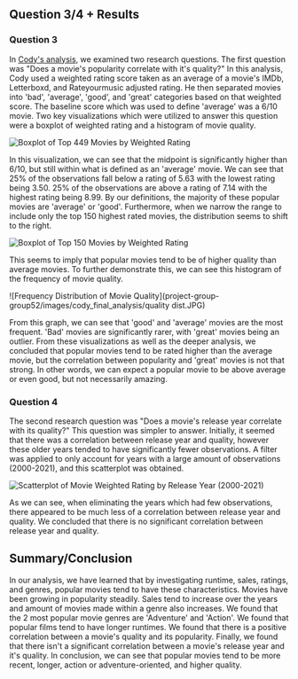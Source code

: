 ## Question 3/4 + Results

### Question 3

In [Cody's analysis](https://github.com/ubco-W2022T2-data301/project-group-group52/blob/main/analysis/analysis3.ipynb), we examined two research questions. The first question was "Does a movie's popularity correlate with it's quality?" In this analysis, Cody used a weighted rating score taken as an average of a movie's IMDb, Letterboxd, and Rateyourmusic adjusted rating. He then separated movies into 'bad', 'average', 'good', and 'great' categories based on that weighted score. The baseline score which was used to define 'average' was a 6/10 movie. Two key visualizations which were utilized to answer this question were a boxplot of weighted rating and a histogram of movie quality.

![Boxplot of Top 449 Movies by Weighted Rating](project-group-group52/images/cody_final_analysis/boxplot.JPG)

In this visualization, we can see that the midpoint is significantly higher than 6/10, but still within what is defined as an 'average' movie. We can see that 25% of the observations fall below a rating of 5.63 with the lowest rating being 3.50. 25% of the observations are above a rating of 7.14 with the highest rating being 8.99. By our definitions, the majority of these popular movies are 'average' or 'good'. Furthermore, when we narrow the range to include only the top 150 highest rated movies, the distribution seems to shift to the right.

![Boxplot of Top 150 Movies by Weighted Rating](project-group-group52/images/cody_final_analysis/boxplot_150.JPG)

This seems to imply that popular movies tend to be of higher quality than average movies. To further demonstrate this, we can see this histogram of the frequency of movie quality.

![Frequency Distribution of Movie Quality](project-group-group52/images/cody_final_analysis/quality dist.JPG)

From this graph, we can see that 'good' and 'average' movies are the most frequent. 'Bad' movies are significantly rarer, with 'great' movies being an outlier. From these visualizations as well as the deeper analysis, we concluded that popular movies tend to be rated higher than the average movie, but the correlation between popularity and 'great' movies is not that strong. In other words, we can expect a popular movie to be above average or even good, but not necessarily amazing.

### Question 4

The second research question was "Does a movie's release year correlate with its quality?" This question was simpler to answer. Initially, it seemed that there was a correlation between release year and quality, however these older years tended to have significantly fewer observations. A filter was applied to only account for years with a large amount of observations (2000-2021), and this scatterplot was obtained. 

![Scatterplot of Movie Weighted Rating by Release Year (2000-2021)](project-group-group52/images/cody_final_analysis/scatterplot.JPG)

As we can see, when eliminating the years which had few observations, there appeared to be much less of a correlation between release year and quality. We concluded that there is no significant correlation between release year and quality. 

## Summary/Conclusion

In our analysis, we have learned that by investigating runtime, sales, ratings, and genres, popular movies tend to have these characteristics. Movies have been growing in popularity steadily. Sales tend to increase over the years and amount of movies made within a genre also increases. We found that the 2 most popular movie genres are 'Adventure' and 'Action'. We found that popular films tend to have longer runtimes. We found that there is a positive correlation between a movie's quality and its popularity. Finally, we found that there isn't a significant correlation between a movie's release year and it's quality. In conclusion, we can see that popular movies tend to be more recent, longer, action or adventure-oriented, and higher quality. 